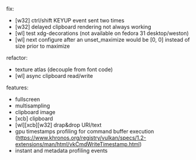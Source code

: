 fix:
- [w32] ctrl/shift KEYUP event sent two times
- [w32] delayed clipboard rendering not always working
- [wl] test xdg-decorations (not available on fedora 31 desktop/weston)
- [wl] next configure after an unset_maximize would be [0, 0] instead of size prior to maximize

refactor:
- texture atlas (decouple from font code)
- [wl] async clipboard read/write

features:
- fullscreen
- multisampling
- clipboard image
- [xcb] clipboard
- [wl][xcb][w32] drap&drop URI/text
- gpu timestamps profiling for command buffer execution (https://www.khronos.org/registry/vulkan/specs/1.2-extensions/man/html/vkCmdWriteTimestamp.html)
- instant and metadata profiling events
